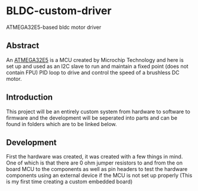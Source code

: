 # BLDC-custom-driver
ATMEGA32E5-based bldc motor driver

## Abstract 
An [ATMEGA32E5](https://www.microchip.com/en-us/product/ATxmega32E5) is a MCU created by Microchip Technology and here is set up and used as an I2C slave to run and maintain a fixed point (does not contain FPU) PID loop to drive and control the speed of a brushless DC motor.

## Introduction 
This project will be an entirely custom system from hardware to software to firmware and the development will be seperated into parts and can be found in folders which are to be linked below. 

## Development 
First the hardware was created, it was created with a few things in mind. One of which is that there are 0 ohm jumper resistors to and from the on board MCU to the components as well as pin headers to test the hardware components using an external device if the MCU is not set up properly (This is my first time creating a custom embedded board)
